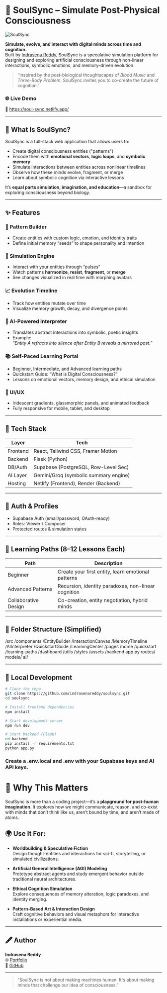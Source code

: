 # 🧠 SoulSync – Simulate Post-Physical Consciousness

![SoulSync](https://soul-sync.netlify.app/assets/logo-soulsync.png)

**Simulate, evolve, and interact with digital minds across time and cognition.**  
Built by [Indrasena Reddy](https://github.com/Indra1806), SoulSync is a speculative simulation platform for designing and exploring artificial consciousness through non-linear interactions, symbolic emotions, and memory-driven evolution.

> “Inspired by the post-biological thoughtscapes of *Blood Music* and *Three-Body Problem*, SoulSync invites you to co-create the future of cognition.”

### 🌐 Live Demo  
🔗 https://soul-sync.netlify.app/

---

## 🚀 What Is SoulSync?

SoulSync is a full-stack web application that allows users to:

- Create digital consciousness entities ("patterns")
- Encode them with **emotional vectors**, **logic loops**, and **symbolic memory**
- Simulate interactions between entities across nonlinear timelines
- Observe how these minds evolve, fragment, or merge
- Learn about symbolic cognition via interactive lessons

It’s **equal parts simulation, imagination, and education**—a sandbox for exploring consciousness beyond biology.

---

## ✨ Features

### 🧠 Pattern Builder
- Create entities with custom logic, emotion, and identity traits
- Define initial memory “seeds” to shape personality and intention

### 🔁 Simulation Engine
- Interact with your entities through “pulses”
- Watch patterns **harmonize**, **resist**, **fragment**, or **merge**
- See changes visualized in real time with morphing avatars

### 📈 Evolution Timeline
- Track how entities mutate over time
- Visualize memory growth, decay, and divergence points

### 🔬 AI-Powered Interpreter
- Translates abstract interactions into symbolic, poetic insights
- Example:  
  *“Entity A refracts into silence after Entity B reveals a mirrored past.”*

### 📚 Self-Paced Learning Portal
- Beginner, Intermediate, and Advanced learning paths
- Quickstart Guide: “What is Digital Consciousness?”
- Lessons on emotional vectors, memory design, and ethical simulation

### 🎨 UI/UX
- Iridescent gradients, glassmorphic panels, and animated feedback
- Fully responsive for mobile, tablet, and desktop

---

## 🧩 Tech Stack

| Layer       | Tech                                  |
|-------------|---------------------------------------|
| Frontend    | React, Tailwind CSS, Framer Motion    |
| Backend     | Flask (Python)                        |
| DB/Auth     | Supabase (PostgreSQL, Row-Level Sec)  |
| AI Layer    | Gemini/Groq (symbolic summary engine) |
| Hosting     | Netlify (Frontend), Render (Backend)  |

---

## 🔐 Auth & Profiles

- Supabase Auth (email/password, OAuth-ready)
- Roles: Viewer / Composer
- Protected routes & simulation states

---

## 🧭 Learning Paths (8–12 Lessons Each)

| Path                 | Description                                           |
|----------------------|-------------------------------------------------------|
| Beginner             | Create your first entity, learn emotional patterns    |
| Advanced Patterns    | Recursion, identity paradoxes, non-linear cognition   |
| Collaborative Design | Co-creation, entity negotiation, hybrid minds         |

---

## 📂 Folder Structure (Simplified)
  /src /components /EntityBuilder /InteractionCanvas /MemoryTimeline /AIInterpreter /QuickstartGuide /LearningCenter /pages /home /quickstart /learning-paths /dashboard /utils /styles /assets /backend app.py routes/ models/ ai/



---

## 🧪 Local Development

```bash
# Clone the repo
git clone https://github.com/indrasenareddy/soulsync.git
cd soulsync

# Install frontend dependencies
npm install

# Start development server
npm run dev

# Start backend (Flask)
cd backend
pip install -r requirements.txt
python app.py
```

### Create a .env.local and .env with your Supabase keys and AI API keys.


# 🧠 Why This Matters

SoulSync is more than a coding project—it’s a **playground for post-human imagination**. It explores how we might communicate, reason, and co-exist with minds that don’t think like us, aren’t bound by time, and aren’t made of atoms.

## 🌍 Use It For:

- **Worldbuilding & Speculative Fiction**  
  Design thought-entities and interactions for sci-fi, storytelling, or simulated civilizations.

- **Artificial General Intelligence (AGI) Modeling**  
  Prototype abstract agents and study emergent behavior outside traditional neural architectures.

- **Ethical Cognition Simulation**  
  Explore consequences of memory alteration, logic paradoxes, and identity merging.

- **Pattern-Based Art & Interaction Design**  
  Craft cognitive behaviors and visual metaphors for interactive installations or experiential media.

---

## 🖋️ Author

**Indrasena Reddy**  
🌐 [Portfolio](https://indrasenareddy.netlify.app)  
🐙 [GitHub](https://github.com/Indra1806)

---

> “SoulSync is not about making machines human. It's about making minds that challenge our idea of consciousness.”
